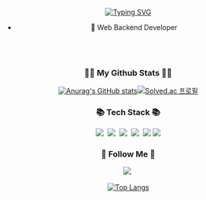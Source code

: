 <div align="center">


  [![Typing SVG](https://readme-typing-svg.demolab.com/?lines=Hi!+I'm+SeongRak!;SeongRak+github&color=000000)](https://git.io/typing-svgv)

* :information_desk_person: Web Backend Developer<br><br><br><br>


<h3 align="center">👩‍💻 My Github Stats 👩‍💻</h3>
<div align="center">

[![Anurag's GitHub stats](https://github-readme-stats.vercel.app/api?username=ChoiSeongRak)](https://github.com/anuraghazra/github-readme-stats)[![Solved.ac
프로필](http://mazassumnida.wtf/api/generate_badge?boj=tjdfkr5731)](https://solved.ac/tjdfkr5731)
</div>
<h3 align="center">📚 Tech Stack 📚</h3>
<p align="center">
  <img src="https://img.shields.io/badge/Python-3766AB?style=flat-square&logo=Python&logoColor=white"/></a>&nbsp 
  <img src="https://img.shields.io/badge/Mysql-E6B91E?style=flat-square&logo=MySql&logoColor=white"/></a>&nbsp 
  <img src="https://img.shields.io/badge/AWS-232F3E?style=flat-square&logo=AmazonAWS&logoColor=white"/></a>&nbsp 
  <img src="https://img.shields.io/badge/Docker-2496ED?style=flat-square&logo=Docker&logoColor=white"/></a>&nbsp
  <img src="https://img.shields.io/badge/django-092E20?style=flat-square&logo=django&logoColor=white"/>
  <img src="https://img.shields.io/badge/Flask-000000?style=flat-square&logo=flask&logoColor=white"/>
  
</p>

<h3 align="center">🌈 Follow Me 🌈</h3>
<p align="center">
  <a href="https://velog.io/@sr_c/posts"><img src="https://img.shields.io/badge/Tech%20Blog-11B48A?style=flat-square&logo=Vimeo&logoColor=white&link=https://velog.io/@sr_c/posts"/></a>&nbsp
  
  [![Top Langs](https://github-readme-stats.vercel.app/api/top-langs/?username=ChoiSeongRak&layout=compact)](https://github.com/anuraghazra/github-readme-stats)
</div>
